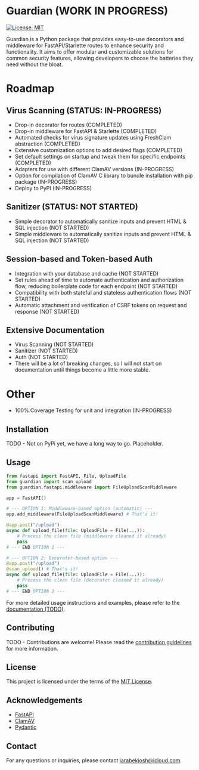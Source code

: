 # Guardian (WORK IN PROGRESS)

[![License: MIT](https://img.shields.io/badge/License-MIT-yellow.svg)](https://opensource.org/licenses/MIT)

Guardian is a Python package that provides easy-to-use decorators and middleware for FastAPI/Starlette routes to enhance security and functionality. It aims to offer modular and customizable solutions for common security features, allowing developers to choose the batteries they need without the bloat.

# Roadmap

## Virus Scanning (STATUS: IN-PROGRESS)

- Drop-in decorator for routes (COMPLETED)
- Drop-in middleware for FastAPI & Starlette (COMPLETED)
- Automated checks for virus signature updates using FreshClam abstraction (COMPLETED)
- Extensive customization options to add desired flags (COMPLETED)
- Set default settings on startup and tweak them for specific endpoints (COMPLETED)
- Adapters for use with different ClamAV versions (IN-PROGRESS)
- Option for compilation of ClamAV C library to bundle installation with pip package (IN-PROGRESS)
- Deploy to PyPI (IN-PROGRESS)

## Sanitizer (STATUS: NOT STARTED)
- Simple decorator to automatically sanitize inputs and prevent HTML & SQL injection (NOT STARTED)
- Simple middleware to automatically sanitize inputs and prevent HTML & SQL injection (NOT STARTED)

## Session-based and Token-based Auth
- Integration with your database and cache (NOT STARTED)
- Set rules ahead of time to automate authentication and authorization flow, reducing boilerplate code for each endpoint (NOT STARTED)
- Compatibility with both stateful and stateless authentication flows (NOT STARTED)
- Automatic attachment and verification of CSRF tokens on request and response (NOT STARTED)

## Extensive Documentation
- Virus Scanning (NOT STARTED)
- Sanitizer (NOT STARTED)
- Auth (NOT STARTED)
- There will be a lot of breaking changes, so I will not start on documentation until things become a little more stable.

# Other
- 100% Coverage Testing for unit and integration (IN-PROGRESS)

## Installation
TODO - Not on PyPi yet, we have a long way to go. Placeholder.

## Usage

```python
from fastapi import FastAPI, File, UploadFile
from guardian import scan_upload
from guardian.fastapi.middleware import FileUploadScanMiddleware

app = FastAPI()

# --- OPTION 1: Middleware-based option (automatic) ---
app.add_middleware(FileUploadScanMiddleware) # That's it!

@app.post("/upload")
async def upload_file(file: UploadFile = File(...)):
    # Process the clean file (middleware cleaned it already)
    pass
# --- END OPTION 1 ---

# --- OPTION 2: Decorator-based option ---
@app.post("/upload")
@scan_upload() # That's it!
async def upload_file(file: UploadFile = File(...)):
    # Process the clean file (decorator cleaned it already)
    pass
# --- END OPTION 2 ---
```

For more detailed usage instructions and examples, please refer to the [documentation (TODO)](google.com).

## Contributing

TODO - Contributions are welcome! Please read the [contribution guidelines](CONTRIBUTING.md) for more information.

## License

This project is licensed under the terms of the [MIT License](LICENSE).

## Acknowledgements

- [FastAPI](https://fastapi.tiangolo.com/)
- [ClamAV](https://www.clamav.net/)
- [Pydantic](https://pydantic-docs.helpmanual.io/)

## Contact

For any questions or inquiries, please contact [jarabekjosh@icloud.com](mailto:jarabekjosh@icloud.com).